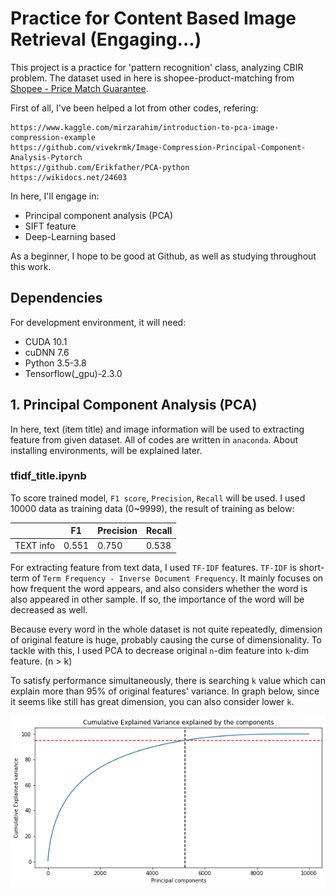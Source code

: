 # Practice for Content Based Image Retrieval (Engaging...)
This project is a practice for 'pattern recognition' class, analyzing CBIR problem.
The dataset used in here is shopee-product-matching from [Shopee - Price Match Guarantee](https://www.kaggle.com/c/shopee-product-matching/overview).

First of all, I've been helped a lot from other codes, refering:

```
https://www.kaggle.com/mirzarahim/introduction-to-pca-image-compression-example
https://github.com/vivekrmk/Image-Compression-Principal-Component-Analysis-Pytorch
https://github.com/Erikfather/PCA-python
https://wikidocs.net/24603
```

In here, I'll engage in:
* Principal component analysis (PCA)
* SIFT feature
* Deep-Learning based

As a beginner, I hope to be good at Github, as well as studying throughout this work.

## Dependencies
For development environment, it will need:
* CUDA 10.1
* cuDNN 7.6
* Python 3.5-3.8
* Tensorflow(_gpu)-2.3.0


## 1. Principal Component Analysis (PCA)
In here, text (item title) and image information will be used to extracting feature from given dataset. All of codes are written in `anaconda`. About installing environments, will be explained later. 

### tfidf_title.ipynb

To score trained model, `F1 score`, `Precision`, `Recall` will be used. I used 10000 data as training data (0~9999), the result of training as below:

||F1|Precision|Recall|
|---|---|---|---|
|TEXT info|0.551|0.750|0.538|

For extracting feature from text data, I used `TF-IDF` features. `TF-IDF` is short-term of `Term Frequency - Inverse Document Frequency`. It mainly focuses on how frequent the word appears, and also considers whether the word is also appeared in other sample. If so, the importance of the word will be decreased as well. 

Because every word in the whole dataset is not quite repeatedly, dimension of original feature is huge, probably causing the curse of dimensionality. To tackle with this, I used PCA to decrease original `n`-dim feature into `k`-dim feature. (n > k)

To satisfy performance simultaneously, there is searching `k` value which can explain more than 95% of original features' variance. In graph below, since it seems like still has great dimension, you can also consider lower `k`.

<p align="center"> 
<img src="./img/TFIDF_and_PCA_cumulative_explained_variance_explained_by_the_components.png" alt="tfidf_graph"/> 
</p>
